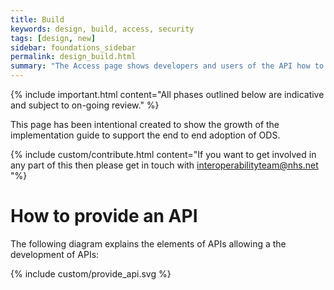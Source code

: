 ```yaml
---
title: Build
keywords: design, build, access, security
tags: [design, new]
sidebar: foundations_sidebar
permalink: design_build.html
summary: "The Access page shows developers and users of the API how to access and call the API"
---
```


{% include important.html content="All phases outlined below are indicative and subject to on-going review." %}

This page has been intentional created to show the growth of the implementation guide to support the end to end adoption of ODS.

{% include custom/contribute.html content="If you want to get involved in any part of this then please get in touch with interoperabilityteam@nhs.net "%}

# How to provide an API #

The following diagram explains the elements of APIs allowing a the development of APIs:

{% include custom/provide_api.svg %}


